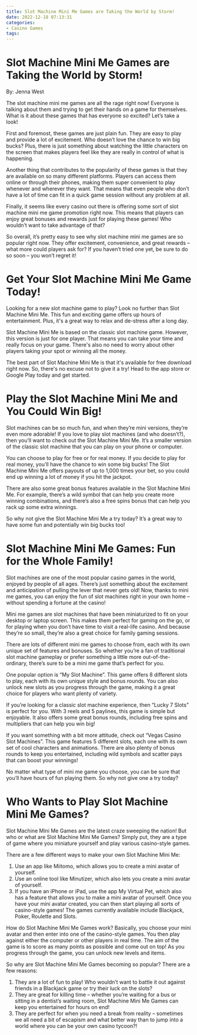 ```yaml
---
title: Slot Machine Mini Me Games are Taking the World by Storm!
date: 2022-12-18 07:13:31
categories:
- Casino Games
tags:
---
```



#  Slot Machine Mini Me Games are Taking the World by Storm!
By: Jenna West

The slot machine mini me games are all the rage right now! Everyone is talking about them and trying to get their hands on a game for themselves. What is it about these games that has everyone so excited? Let’s take a look!

First and foremost, these games are just plain fun. They are easy to play and provide a lot of excitement. Who doesn’t love the chance to win big bucks? Plus, there is just something about watching the little characters on the screen that makes players feel like they are really in control of what is happening.

Another thing that contributes to the popularity of these games is that they are available on so many different platforms. Players can access them online or through their phones, making them super convenient to play whenever and wherever they want. That means that even people who don’t have a lot of time can fit in a quick game session without any problem at all.

Finally, it seems like every casino out there is offering some sort of slot machine mini me game promotion right now. This means that players can enjoy great bonuses and rewards just for playing these games! Who wouldn’t want to take advantage of that?

So overall, it’s pretty easy to see why slot machine mini me games are so popular right now. They offer excitement, convenience, and great rewards – what more could players ask for? If you haven’t tried one yet, be sure to do so soon – you won’t regret it!

#  Get Your Slot Machine Mini Me Game Today!

Looking for a new slot machine game to play? Look no further than Slot Machine Mini Me. This fun and exciting game offers up hours of entertainment. Plus, it's a great way to relax and de-stress after a long day.

Slot Machine Mini Me is based on the classic slot machine game. However, this version is just for one player. That means you can take your time and really focus on your game. There's also no need to worry about other players taking your spot or winning all the money.

The best part of Slot Machine Mini Me is that it's available for free download right now. So, there's no excuse not to give it a try! Head to the app store or Google Play today and get started.

#  Play the Slot Machine Mini Me and You Could Win Big!

Slot machines can be so much fun, and when they’re mini versions, they’re even more adorable! If you love to play slot machines (and who doesn’t?), then you’ll want to check out the Slot Machine Mini Me. It’s a smaller version of the classic slot machine that you can play on your phone or computer.

You can choose to play for free or for real money. If you decide to play for real money, you’ll have the chance to win some big bucks! The Slot Machine Mini Me offers payouts of up to 1,000 times your bet, so you could end up winning a lot of money if you hit the jackpot.

There are also some great bonus features available in the Slot Machine Mini Me. For example, there’s a wild symbol that can help you create more winning combinations, and there’s also a free spins bonus that can help you rack up some extra winnings.

So why not give the Slot Machine Mini Me a try today? It’s a great way to have some fun and potentially win big bucks too!

#  Slot Machine Mini Me Games: Fun for the Whole Family!

Slot machines are one of the most popular casino games in the world, enjoyed by people of all ages. There’s just something about the excitement and anticipation of pulling the lever that never gets old! Now, thanks to mini me games, you can enjoy the fun of slot machines right in your own home – without spending a fortune at the casino!

Mini me games are slot machines that have been miniaturized to fit on your desktop or laptop screen. This makes them perfect for gaming on the go, or for playing when you don’t have time to visit a real-life casino. And because they’re so small, they’re also a great choice for family gaming sessions.

There are lots of different mini me games to choose from, each with its own unique set of features and bonuses. So whether you’re a fan of traditional slot machine gameplay or prefer something a little more out-of-the-ordinary, there’s sure to be a mini me game that’s perfect for you.

One popular option is “My Slot Machine”. This game offers 8 different slots to play, each with its own unique style and bonus rounds. You can also unlock new slots as you progress through the game, making it a great choice for players who want plenty of variety.

If you’re looking for a classic slot machine experience, then “Lucky 7 Slots” is perfect for you. With 3 reels and 5 paylines, this game is simple but enjoyable. It also offers some great bonus rounds, including free spins and multipliers that can help you win big!

If you want something with a bit more attitude, check out “Vegas Casino Slot Machines”. This game features 5 different slots, each one with its own set of cool characters and animations. There are also plenty of bonus rounds to keep you entertained, including wild symbols and scatter pays that can boost your winnings!

No matter what type of mini me game you choose, you can be sure that you’ll have hours of fun playing them. So why not give one a try today?

#  Who Wants to Play Slot Machine Mini Me Games?

Slot Machine Mini Me Games are the latest craze sweeping the nation! But who or what are Slot Machine Mini Me Games? Simply put, they are a type of game where you miniature yourself and play various casino-style games.

There are a few different ways to make your own Slot Machine Mini Me:

1. Use an app like Miitomo, which allows you to create a mini avatar of yourself.
2. Use an online tool like Minutizer, which also lets you create a mini avatar of yourself.
3. If you have an iPhone or iPad, use the app My Virtual Pet, which also has a feature that allows you to make a mini avatar of yourself.
Once you have your mini avatar created, you can then start playing all sorts of casino-style games! The games currently available include Blackjack, Poker, Roulette and Slots.

How do Slot Machine Mini Me Games work?
Basically, you choose your mini avatar and then enter into one of the casino-style games. You then play against either the computer or other players in real time. The aim of the game is to score as many points as possible and come out on top! As you progress through the game, you can unlock new levels and items.

So why are Slot Machine Mini Me Games becoming so popular? There are a few reasons:
1. They are a lot of fun to play! Who wouldn’t want to battle it out against friends in a Blackjack game or try their luck on the slots?
2. They are great for killing time – whether you’re waiting for a bus or sitting in a dentist’s waiting room, Slot Machine Mini Me Games can keep you entertained for hours on end!
3. They are perfect for when you need a break from reality – sometimes we all need a bit of escapism and what better way than to jump into a world where you can be your own casino tycoon?!